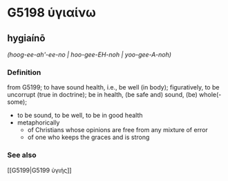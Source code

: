 # G5198 ὑγιαίνω

## hygiaínō

_(hoog-ee-ah'-ee-no | hoo-gee-EH-noh | yoo-gee-A-noh)_

### Definition

from G5199; to have sound health, i.e., be well (in body); figuratively, to be uncorrupt (true in doctrine); be in health, (be safe and) sound, (be) whole(-some); 

- to be sound, to be well, to be in good health
- metaphorically
  - of Christians whose opinions are free from any mixture of error
  - of one who keeps the graces and is strong

### See also

[[G5199|G5199 ὑγιής]]
